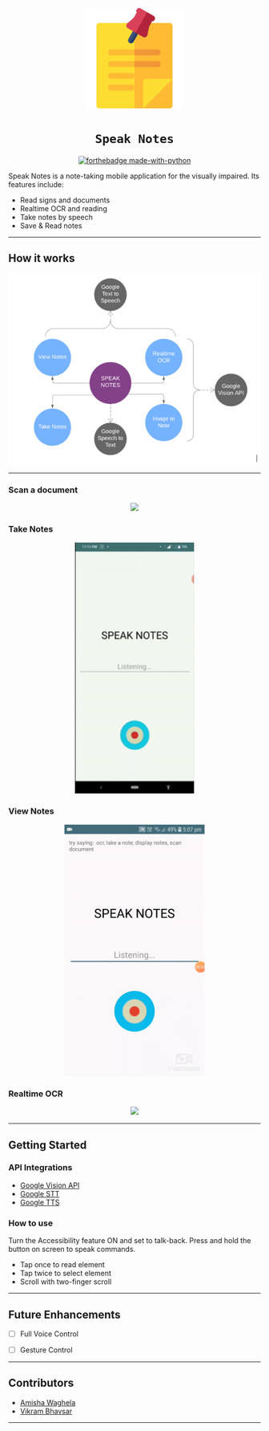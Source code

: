 <div align="center">

 <img src="./assets/post-it.svg" width="200px"></img>
 
# `Speak Notes`

[![forthebadge made-with-python](http://ForTheBadge.com/images/badges/made-with-java.svg)](https://www.java.com/)

</div> 
Speak Notes is a note-taking mobile application for the visually impaired. Its features include:

- Read signs and documents
- Realtime OCR and reading
- Take notes by speech
- Save & Read notes

-----------------------------------------------
## How it works

<div align="center">
 <img src="https://github.com/amisha-w/Speak-Notes/blob/master/assets/diag.png" ></img>
 </div>
 
-----------------------------------------------


### Scan a document

 <div align="center">
 <img src="https://github.com/amisha-w/Speak-Notes/blob/master/assets/scan%20document.gif" height ="500px"></img>
 </div>

### Take Notes
 <div align="center">
 <img src="https://github.com/amisha-w/Speak-Notes/blob/master/assets/take%20note.gif" height ="500px"></img>
 </div>


### View Notes
 <div align="center">
 <img src="https://github.com/amisha-w/Speak-Notes/blob/master/assets/view%20notes.gif" height ="500px"></img>
 </div>

### Realtime OCR

<div align="center">
 <img src="https://github.com/amisha-w/Speak-Notes/blob/master/assets/ocr.gif" height ="500px"></img>
 </div>





-----------------------------------------------

## Getting Started



### API Integrations


* [Google Vision API](https://cloud.google.com/vision)
* [Google STT](https://cloud.google.com/speech-to-text/?utm_source=google&utm_medium=cpc&utm_campaign=japac-IN-all-en-dr-bkws-all-super-trial-e-dr-1008074&utm_content=text-ad-none-none-DEV_c-CRE_256563243540-ADGP_Hybrid+%7C+AW+SEM+%7C+BKWS+~+T1+%7C+EXA+%7C+ML+%7C+1:1+%7C+IN+%7C+en+%7C+Speech+%7C+google+speech+to+text-KWID_43700030970546716-kwd-21425535976&userloc_9062223&utm_term=KW_google%20speech%20to%20text&ds_rl=1264446&gclid=EAIaIQobChMI45K3uL756AIVBHZgCh0IAAmOEAAYASAAEgILovD_BwE)
* [Google TTS](https://cloud.google.com/text-to-speech/?utm_source=google&utm_medium=cpc&utm_campaign=japac-IN-all-en-dr-bkws-all-all-trial-b-dr-1008074&utm_content=text-ad-none-none-DEV_c-CRE_286167449401-ADGP_Hybrid+%7C+AW+SEM+%7C+BKWS+~+T1+%7C+BMM+%7C+ML+%7C+M:1+%7C+IN+%7C+en+%7C+Speech+%7C+Text+to+Speech-KWID_43700035532797889-kwd-309378385650&userloc_9062223&utm_term=KW_%2Bgoogle%20%2Btext%20%2Bto%20%2Bspeech&ds_rl=1264446&gclid=EAIaIQobChMI15Kk07756AIVxhSPCh0C9g61EAAYASAAEgIEn_D_BwE)



### How to use

Turn the Accessibility feature ON and set to talk-back. Press and hold the button on screen to speak commands.
* Tap once to read element
* Tap twice to select element
* Scroll with two-finger scroll





-----------------------------------------------
## Future Enhancements

- [ ] Full Voice Control
- [ ] Gesture Control


 ----------------------------------------------- 

## Contributors
* [Amisha Waghela](https://github.com/amisha-w)
* [Vikram Bhavsar](https://github.com/vikramBhavsar)




-----------------------------------------------





